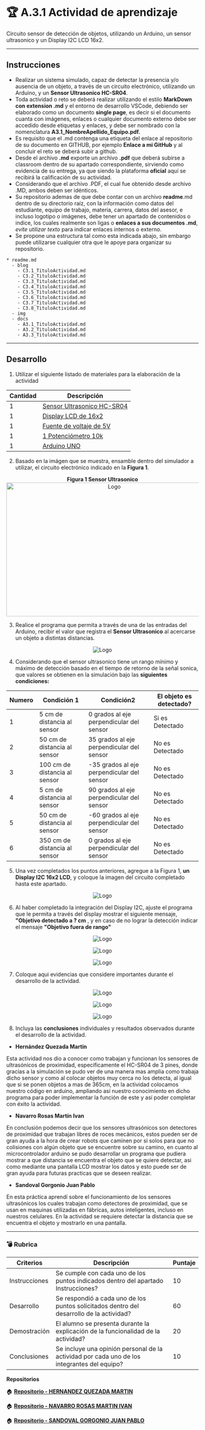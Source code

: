 # :trophy: A.3.1 Actividad de aprendizaje

Circuito sensor de detección de objetos, utilizando un Arduino, un sensor ultrasonico y un Display I2C LCD 16x2.
___

## Instrucciones

* Realizar un sistema simulado, capaz de detectar la presencia y/o ausencia de un objeto, a través de un circuito electrónico, utilizando un Arduino, y un **Sensor Ultrasonico HC-SR04**.
* Toda actividad o reto se deberá realizar utilizando el estilo **MarkDown con extension .md** y el entorno de desarrollo VSCode, debiendo ser elaborado como un documento **single page**, es decir si el documento cuanta con imágenes, enlaces o cualquier documento externo debe ser accedido desde etiquetas y enlaces, y debe ser nombrado con la nomenclatura **A3.1_NombreApellido_Equipo.pdf.**
* Es requisito que el .md contenga una etiqueta del enlace al repositorio de su documento en GITHUB, por ejemplo **Enlace a mi GitHub** y al concluir el reto se deberá subir a github.
* Desde el archivo **.md** exporte un archivo **.pdf** que deberá subirse a classroom dentro de su apartado correspondiente, sirviendo como evidencia de su entrega, ya que siendo la plataforma **oficial** aquí se recibirá la calificación de su actividad.
* Considerando que el archivo .PDF, el cual fue obtenido desde archivo .MD, ambos deben ser idénticos.
* Su repositorio ademas de que debe contar con un archivo **readme**.md dentro de su directorio raíz, con la información como datos del estudiante, equipo de trabajo, materia, carrera, datos del asesor, e incluso logotipo o imágenes, debe tener un apartado de contenidos o indice, los cuales realmente son ligas o **enlaces a sus documentos .md**, _evite utilizar texto_ para indicar enlaces internos o externo.
* Se propone una estructura tal como esta indicada abajo, sin embargo puede utilizarse cualquier otra que le apoye para organizar su repositorio.
  
```
* readme.md
  - blog
    - C3.1_TituloActividad.md
    - C3.2_TituloActividad.md
    - C3.3_TituloActividad.md
    - C3.4_TituloActividad.md
    - C3.5_TituloActividad.md
    - C3.6_TituloActividad.md
    - C3.7_TituloActividad.md
    - C3.8_TituloActividad.md
  - img
  - docs
    - A3.1_TituloActividad.md
    - A3.2_TituloActividad.md
    - A3.3_TituloActividad.md
```
___

## Desarrollo

1. Utilizar el siguiente listado de materiales para la elaboración de la actividad

| Cantidad | Descripción                                                                                                                                                                                                                        |
| -------- | ---------------------------------------------------------------------------------------------------------------------------------------------------------------------------------------------------------------------------------- |
| 1        | [Sensor Ultrasonico HC-SR04](https://www.amazon.com.mx/SainSmart-HC-SR04-Ranging-Detector-Distance/dp/B004U8TOE6/ref=sr_1_5?__mk_es_MX=%C3%85M%C3%85%C5%BD%C3%95%C3%91&dchild=1&keywords=hc-sr04&qid=1599005012&sr=8-5)            |
| 1         | [Display LCD de 16x2](https://www.steren.com.mx/display-lcd-2x16.html)
| 1        | [Fuente de voltaje de 5V](https://www.yescomusa.com/products/30v-precision-variable-voltage-power-supply-dc-converter)  |
| 1        | [1 Potenciómetro 10k ](https://www.amazon.com.mx/Uxcell-a15011600ux0235-Linear-Rotary-Potentiometer/dp/B01DKCUVMQ/ref=sr_1_1?__mk_es_MX=%C3%85M%C3%85%C5%BD%C3%95%C3%91&dchild=1&keywords=potenciometro+10k&qid=1599005041&sr=8-1) |
| 1        | [Arduino UNO](https://www.amazon.com.mx/Progressive-Automations-LC-066-Arduino-Rev3/dp/B00WH5XOJK/ref=sr_1_7?__mk_es_MX=%C3%85M%C3%85%C5%BD%C3%95%C3%91&dchild=1&keywords=arduino+uno&qid=1599005073&sr=8-7)                       |

2. Basado en la imágen que se muestra, ensamble dentro del simulador a utilizar, el circuito electrónico indicado en la **Figura 1**.

<p align="center"> 
    <strong>Figura 1 Sensor Ultrasonico</strong>
    <img alt="Logo" src="../img/C3.x_ArduinoEsquematicoSensorUltrasonico.png"
    width=550 height=350>
</p>


3. Realice el programa que permita a través de una de las entradas del Arduino, recibir el valor que registra el **Sensor Ultrasonico** al acercarse un objeto a distintas distancias.

<p align="center"> 
    <img alt="Logo" src="../img/A3.1_Codigo.png"
    width= height=>
</p>

4. Considerando que el sensor ultrasonico tiene un rango mínimo y máximo de detección basado en el tiempo de retorno de la señal sonica, que valores se obtienen en la simulación bajo las **siguientes condiciones:**

| Numero | Condición 1                   | Condición2                                 | El objeto es detectado? |
| ------ | ----------------------------- | ------------------------------------------ | ----------------------- |
| 1      | 5 cm de distancia al sensor   | 0 grados al eje perpendicular del sensor   | Si es Detectado
| 2      | 50 cm de distancia al sensor  | 35 grados al eje perpendicular del sensor  | No es Detectado
| 3      | 100 cm de distancia al sensor | -35 grados al eje perpendicular del sensor | No es Detectado
| 4      | 5 cm de distancia al sensor   | 90 grados al eje perpendicular del sensor  | No es Detectado
| 5      | 50 cm de distancia al sensor  | -60 grados al eje perpendicular del sensor | No es Detectado
| 6      | 350 cm de distancia al sensor | 0 grados al eje perpendicular del sensor   | No es Detectado

5. Una vez completados los puntos anteriores, agregue a la Figura 1, **un Display I2C 16x2 LCD**, y coloque la imagen del circuito completado hasta este apartado.

<p align="center"> 
    <img alt="Logo" src="../img/A3.1_Circuito.png"
    width= height=>
</p>


6. Al haber completado la integración del Display I2C, ajuste el programa que le permita a través del display mostrar el siguiente mensaje, **"Objetivo detectado a ? cm** , y en caso de no lograr la detección indicar el mensaje **"Objetivo fuera de rango"**
<p align="center"> 
    <img alt="Logo" src="../img/A3.1_Codigo2.png"
    width= height=>
</p>

<p align="center"> 
    <img alt="Logo" src="../img/A3.1_Circuito1.png"
    width= height=>
</p>

<p align="center"> 
    <img alt="Logo" src="../img/A3.1_Circuito2.png"
    width= height=>
</p>

7. Coloque aqui evidencias que considere importantes durante el desarrollo de la actividad.
<p align="center"> 
    <img alt="Logo" src="../img/Evidencias/3.1_E1.png"
    width= height=>
</p>

<p align="center"> 
    <img alt="Logo" src="../img/Evidencias/3.1_E2.png"
    width= height=>
</p>

<p align="center"> 
    <img alt="Logo" src="../img/Evidencias/3.1_E3.png"
    width= height=>
</p>

8.  Incluya las **conclusiones** individuales y resultados observados durante el desarrollo de la actividad.

- **Hernández Quezada Martín**

Esta actividad nos dio a conocer como trabajan y funcionan los sensores de ultrasónicos de proximidad, específicamente el HC-SR04 de 3 pines, donde gracias a la simulación se pudo ver de una manera mas amplia como trabaja dicho sensor y como al colocar objetos muy cerca no los detecta, al igual que si se ponen objetos a mas de 365cm, en la actividad colocamos nuestro código en arduino, ampliando así nuestro conocimiento en dicho programa para poder implementar la función de este y así poder completar con éxito la actividad.

- **Navarro Rosas Martín Ivan**

En conclusión podemos decir que los sensores ultrasónicos son detectores de proximidad que trabajan libres de roces mecánicos, estos pueden ser de gran ayuda a la hora de crear robots que caminen por si solos para que no colisiones con algún objeto que se encuentre sobre su camino, en cuanto al microcontrolador arduino se pudo desarrollar un programa que pudiera mostrar a que distancia se encuentra el objeto que se quiere detectar, asi como mediante una pantalla LCD mostrar los datos y esto puede ser de gran ayuda para futuras practicas que se deseen realizar.

- **Sandoval Gorgonio Juan Pablo** 

En esta práctica aprendí sobre el funcionamiento de los sensores ultrasónicos los cuales trabajan como detectores de proximidad, que se usan en maquinas utilizadas en fábricas, autos inteligentes, incluso en nuestros celulares. En la actividad se requiere detectar la distancia que se encuentra el objeto y mostrarlo en una pantalla.
___

### :bomb: Rubrica

| Criterios     | Descripción                                                                                  | Puntaje |
| ------------- | -------------------------------------------------------------------------------------------- | ------- |
| Instrucciones | Se cumple con cada uno de los puntos indicados dentro del apartado Instrucciones?            | 10      |
| Desarrollo    | Se respondió a cada uno de los puntos solicitados dentro del desarrollo de la actividad?     | 60      |
| Demostración  | El alumno se presenta durante la explicación de la funcionalidad de la actividad?            | 20      |
| Conclusiones  | Se incluye una opinión personal de la actividad  por cada uno de los integrantes del equipo? | 10      |

**Repositorios**

:house: [**Repositorio - HERNANDEZ QUEZADA MARTIN**](https://github.com/MartinHQ23/SistemasProgramables)

:house: [**Repositorio - NAVARRO ROSAS MARTIN IVAN**](https://github.com/MartinNavarro17/REPOSITORIO-SISTEMAS-PROGRAMABLES)

:house: [**Repositorio - SANDOVAL GORGONIO JUAN PABLO**](https://github.com/JuanPSG/SistemasProgramables)